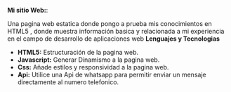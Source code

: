 **Mi sitio Web:**:

Una pagina web estatica donde pongo a prueba mis conocimientos en HTML5 , donde muestra información basica y relacionada a mi experiencia en el campo de desarrollo de aplicaciones web
**Lenguajes y Tecnologias**
- **HTML5:** Estructuración de la pagina web.
- **Javascript:** Generar Dinamismo a la pagina web.
- **Css:** Añade estilos y responsividad a la pagina web.
- **Api:** Utilice una Api de whatsapp para permitir enviar un mensaje directamente al numero telefonico.
